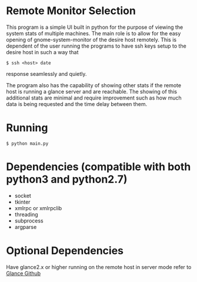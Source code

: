# Remote Monitor Selection

This program is a simple UI built in python for the purpose of viewing the
system stats of multiple machines. The main role is to allow for the easy opening
of gnome-system-monitor of the desire host remotely. This is dependent of the user
running the programs to have ssh keys setup to the desire host in such a way that
```
$ ssh <host> date
```
response seamlessly and quietly.

The program also has the capability of showing other stats if the remote host is running a glance server 
and are reachable.
The showing of this additional stats are minimal and require improvement such as how much data is being requested
and the time delay between them.

# Running
```
$ python main.py
```

# Dependencies (compatible with both python3 and python2.7)
- socket
- tkinter
- xmlrpc or xmlrpclib
- threading
- subprocess
- argparse

# Optional Dependencies
Have glance2.x or higher running on the remote host in server mode
refer to <a href="https://github.com/nicolargo/glances">Glance Github</a>
